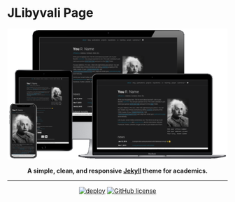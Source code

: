 # JLibyvali Page

<div align="center">

[![Preview](readme_preview/al-folio-preview.png)](https://alshedivat.github.io/al-folio/)

**A simple, clean, and responsive [Jekyll](https://jekyllrb.com/) theme for academics.**

---

[![deploy](https://github.com/alshedivat/al-folio/actions/workflows/deploy.yml/badge.svg)](https://github.com/alshedivat/al-folio/actions/workflows/deploy.yml)
[![GitHub license](https://img.shields.io/github/license/alshedivat/al-folio?color=blue)](https://github.com/JLibyvali/jlibyvali.github.io/blob/master/LICENSE)

</div>

